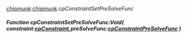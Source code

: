 _[chipmunk](../../modules/chipmunk/chipmunk-module.md):[chipmunk](../../modules/chipmunk/chipmunk-module.md).cpConstraintSetPreSolveFunc_
##### Function cpConstraintSetPreSolveFunc:Void( constraint:[cpConstraint](../../modules/chipmunk/chipmunk-cpconstraint.md),preSolveFunc:[cpConstraintPreSolveFunc](../../modules/chipmunk/chipmunk-cpconstraintpresolvefunc.md) )
